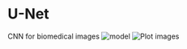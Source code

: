 # U-Net
CNN for biomedical images
![model](https://github.com/jaguuai/U-Net/assets/101381594/49025bd0-2ec7-46a5-8824-fdc495419c49)
![Plot images](https://github.com/jaguuai/U-Net/assets/101381594/c2137092-cea7-4df2-9b1f-8f94dba121fc)
